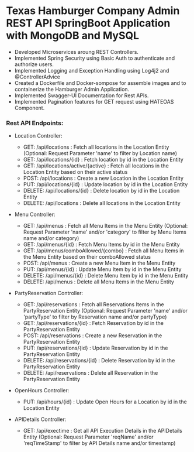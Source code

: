 # Texas Hamburger Company Admin REST API SpringBoot Application with MongoDB and MySQL

  *  Developed Microservices aroung REST Controllers.
  *  Implemented Spring Security using Basic Auth to authenticate and authorize users.
  *  Implemented Logging and Exception Handling using Log4j2 and @ControllerAdvice
  *  Created a Dockerfile and Docker-sompose for assemble images and to containerize the Hamburger Admin Application.
  *  Implemented Swagger-UI Documentation for Rest APIs.
  *  Implemented Pagination features for GET request using HATEOAS Component.
  
### Rest API Endpoints:
  
  * Location Controller:
     *  GET: /api/locations : Fetch all locations in the Location Entity (Optional: Request Parameter 'name' to filter by Location name)
     *  GET: /api/locations/{id} : Fetch location by id in the Location Entity
     *  GET: /api/locations/active/{active} : Fetch all locations in the Location Entity based on their active status
     *  POST: /api/locations : Create a new Location in the Location Entity
     *  PUT: /api/locations/{id}  : Update location by id in the Location Entity
     *  DELETE: /api/locations/{id} : Delete location by id in the Location Entity
     *  DELETE: /api/locations  : Delete all locations in the Location Entity
     
  * Menu Controller:
     *  GET: /api/menus : Fetch all Menu Items in the Menu Entity (Optional: Request Parameter 'name' and/or 'category' to filter by Menu Items name and/or category)
     *  GET: /api/menus/{id} : Fetch Menu Items by id in the Menu Entity
     *  GET: /api/menus/comboAllowed/{combo} : Fetch all Menu Items in the Menu Entity based on their comboAllowed status
     *  POST: /api/menus : Create a new Menu Item in the Menu Entity
     *  PUT: /api/menus/{id}  : Update Menu Item by id in the Menu Entity
     *  DELETE: /api/menus/{id} : Delete Menu Item by id in the Menu Entity
     *  DELETE: /api/menus  : Delete all Menu Items in the Menu Entity
     
   * PartyReservation Controller:
     *  GET: /api/reservations : Fetch all Reservations Items in the PartyReservation Entity (Optional: Request Parameter 'name' and/or 'partyType' to filter by Reservation name and/or partyType)
     *  GET: /api/reservations/{id} : Fetch Reservation by id in the PartyReservation Entity
     *  POST: /api/reservations : Create a new Reservation in the PartyReservation Entity
     *  PUT: /api/reservations/{id}  : Update Reservation by id in the PartyReservation Entity
     *  DELETE: /api/reservations/{id} : Delete Reservation by id in the PartyReservation Entity
     *  DELETE: /api/reservations  : Delete all Reservation in the PartyReservation Entity
     
   * OpenHours Controller:
     *  PUT: /api/hours/{id} : Update Open Hours for a Location by id in the Location Entity
     
   * APIDetails Controller:
     *  GET: /api/exectime : Get all API Execution Details in the APIDetails Entity (Optional: Request Parameter 'reqName' and/or 'reqTimeStamp' to filter by API Details name and/or timestamp)
